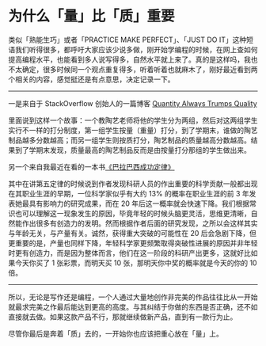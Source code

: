 # 为什么「量」比「质」重要

类似「熟能生巧」或者「PRACTICE MAKE PERFECT」、「JUST DO IT」这种短语我们听得很多，都呼吁大家应该少说多做，刚开始学编程的时候，在网上查如何提高编程水平，也能看到多人说写得多，自然水平就上来了。真的是这样吗，我也不太确定，很多时候同一个观点重复得多，听着听着也就麻木了，刚好最近看到两个相关的内容，感觉挺还是有点意思，决定记录一下。

---

一是来自于 StackOverflow 创始人的一篇博客 [Quantity Always Trumps Quality](https://blog.codinghorror.com/quantity-always-trumps-quality)

里面说到这样一个故事：一个教陶艺老师将他的学生分为两组，然后对这两组学生实行不一样的打分制度，第一组学生按量（重量）打分，到了学期末，谁做的陶艺制品越多分数越高；而另一组学生则按质打分，陶艺制品的质量越高分数越高。结果到了学期末发现，质量最高的陶艺制品反而是由按量打分那组的学生做出来。

另一个来自我最近在看的一本书[《巴拉巴西成功定律》](https://book.douban.com/subject/34901765/)

其中在讲第五定律的时候说到作者发现科研人员的作出重要的科学贡献一般都出现在其职业生涯的早期，一位科学家似乎有大约 13% 的概率在职业生涯的前 3 年发表她最具有影响力的研究成果，而在 20 年后这一概率就会快速下降。我们根据常识也可以理解这一现象发生的原因，毕竟年轻的时候头脑更灵活，思维更清晰，自然能作出很多有创造力的发明。然而根据作者后面的研究发现，之所以会这样其实与年龄无关，与产量有关。诚然，获得重大突破的可能性在 20 后会急剧下降，但更重要的是，产量也同样下降，年轻科学家更频繁取得突破性进展的原因并非年轻时更有创造力，而是因为整体而言，他们在这一阶段的科研产出更多，这就好比如果今天你买了 1 张彩票，而明天买 10 张，那明天你中奖的概率就是今天的你的 10 倍。

---

所以，无论是写作还是编程，一个人通过大量地创作非完美的作品往往比从一开始就最求完美之作最后能达到更高的高度。与其纠结于你做的东西是否正确，还不如直接就去做。如果这款产品不行，那就继续做新产品，直到有一款行为止。

尽管你最后是奔着「质」去的，一开始你也应该把重心放在「量」上。
